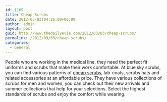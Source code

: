 ```yaml
---
id: 1169
title: Cheap Scrubs
date: 2012-03-03T04:26:00+00:00
author: admin
layout: post
guid: http://www.thedailyevie.com/2012/03/03/cheap-scrubs/
permalink: /2012/03/03/cheap-scrubs/
categories:
  - General
---
```

People who are working in the medical line, they need the perfect fit uniforms and scrubs that make their work comfortable. At blue sky scrubs, you can find various patterns of [cheap scrubs](http://www.blueskyscrubs.com/), lab-coats, scrubs hats and related accessories at an affordable price. They have various collections of scrubs for men and women, you can check out their new arrivals and summer collections that help for your selections. Select the highest standards of scrubs and enjoy the comfort while wearing.